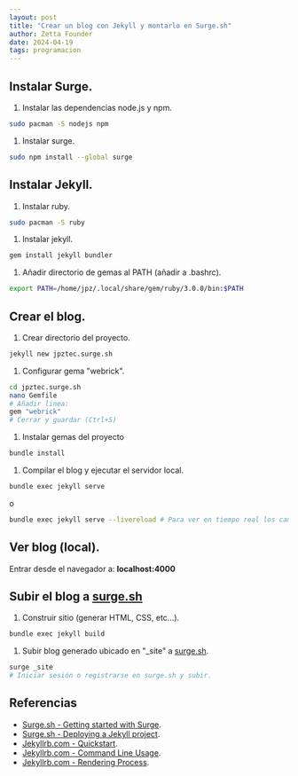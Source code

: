 ```yaml
---
layout: post
title: "Crear un blog con Jekyll y montarlo en Surge.sh"
author: Zetta Founder
date: 2024-04-19
tags: programacion
---
```


## Instalar Surge.

1. Instalar las dependencias node.js y npm.

```bash
sudo pacman -S nodejs npm
```

1. Instalar surge.

```bash
sudo npm install --global surge
```

## Instalar Jekyll.

1. Instalar ruby.

```bash
sudo pacman -S ruby
```

1. Instalar jekyll.

```bash
gem install jekyll bundler

```

1. Añadir directorio de gemas al PATH (añadir a .bashrc).

```bash
export PATH=/home/jpz/.local/share/gem/ruby/3.0.0/bin:$PATH
```

## Crear el blog.

1. Crear directorio del proyecto.

```bash
jekyll new jpztec.surge.sh
```

1. Configurar gema "webrick".

```bash
cd jpztec.surge.sh
nano Gemfile
# Añadir linea:
gem "webrick"
# Cerrar y guardar (Ctrl+S)
```

1. Instalar gemas del proyecto

```bash
bundle install

```

1. Compilar el blog y ejecutar el servidor local.

```bash
bundle exec jekyll serve
```

o

```bash
bundle exec jekyll serve --livereload # Para ver en tiempo real los cambios.
```

## Ver blog (local).

Entrar desde el navegador a: **localhost:4000**

## Subir el blog a [surge.sh](http://surge.sh/)

1. Construir sitio (generar HTML, CSS, etc...).

```bash
bundle exec jekyll build
```

1. Subir blog generado ubicado en "_site" a [surge.sh](http://surge.sh/).

```bash
surge _site
# Iniciar sesión o registrarse en surge.sh y subir.
```

## Referencias

- [Surge.sh - Getting started with Surge](https://surge.sh/help/getting-started-with-surge).
- [Surge.sh - Deploying a Jekyll project](https://surge.sh/help/deploying-a-jekyll-project).
- [Jekyllrb.com - Quickstart](https://jekyllrb.com/docs/).
- [Jekyllrb.com - Command Line Usage](https://jekyllrb.com/docs/usage/).
- [Jekyllrb.com - Rendering Process](https://jekyllrb.com/docs/rendering-process/).